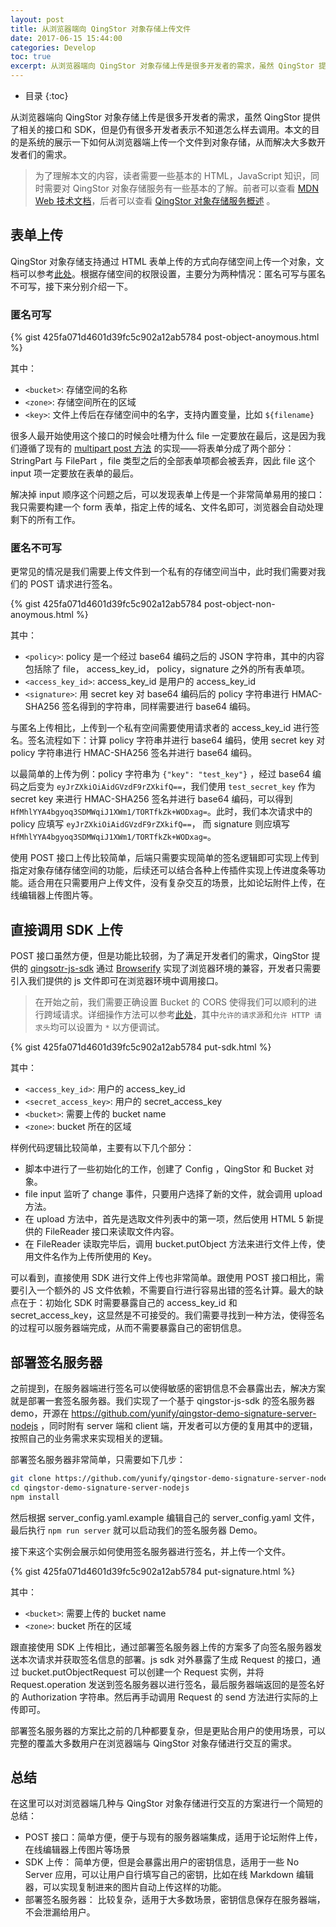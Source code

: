 ```yaml
---
layout: post
title: 从浏览器端向 QingStor 对象存储上传文件
date: 2017-06-15 15:44:00
categories: Develop
toc: true
excerpt: 从浏览器端向 QingStor 对象存储上传是很多开发者的需求，虽然 QingStor 提供了相关的接口和 SDK，但是仍有很多开发者表示不知道怎么样去调用。本文的目的是系统的展示一下如何从浏览器端上传一个文件到对象存储，从而解决大多数开发者们的需求。
---
```


* 目录
{:toc}

从浏览器端向 QingStor 对象存储上传是很多开发者的需求，虽然 QingStor 提供了相关的接口和 SDK，但是仍有很多开发者表示不知道怎么样去调用。本文的目的是系统的展示一下如何从浏览器端上传一个文件到对象存储，从而解决大多数开发者们的需求。

> 为了理解本文的内容，读者需要一些基本的 HTML，JavaScript 知识，同时需要对 QingStor 对象存储服务有一些基本的了解。前者可以查看 [MDN Web 技术文档](https://developer.mozilla.org/zh-CN/docs/Web)，后者可以查看 [QingStor 对象存储服务概述](https://docs.qingcloud.com/qingstor/api/common/overview.html) 。

## 表单上传

QingStor 对象存储支持通过 HTML 表单上传的方式向存储空间上传一个对象，文档可以参考[此处](https://docs.qingcloud.com/qingstor/api/object/post.html)。根据存储空间的权限设置，主要分为两种情况：匿名可写与匿名不可写，接下来分别介绍一下。

### 匿名可写

{% gist 425fa071d4601d39fc5c902a12ab5784 post-object-anoymous.html %}

其中：

- `<bucket>`: 存储空间的名称
- `<zone>`: 存储空间所在的区域
- `<key>`: 文件上传后在存储空间中的名字，支持内置变量，比如 `${filename}`

很多人最开始使用这个接口的时候会吐槽为什么 file 一定要放在最后，这是因为我们遵循了现有的 [multipart post 方法](http://hc.apache.org/httpclient-3.x/methods/multipartpost.html) 的实现——将表单分成了两个部分： StringPart 与 FilePart ，file 类型之后的全部表单项都会被丢弃，因此 file 这个 input 项一定要放在表单的最后。

解决掉 input 顺序这个问题之后，可以发现表单上传是一个非常简单易用的接口：我只需要构建一个 form 表单，指定上传的域名、文件名即可，浏览器会自动处理剩下的所有工作。

### 匿名不可写

更常见的情况是我们需要上传文件到一个私有的存储空间当中，此时我们需要对我们的 POST 请求进行签名。

{% gist 425fa071d4601d39fc5c902a12ab5784 post-object-non-anoymous.html %}

其中：

- `<policy>`: policy 是一个经过 base64 编码之后的 JSON 字符串，其中的内容包括除了 file， access_key_id， policy，signature 之外的所有表单项。
- `<access_key_id>`: access_key_id 是用户的 access_key_id
- `<signature>`: 用 secret key 对 base64 编码后的 policy 字符串进行 HMAC-SHA256 签名得到的字符串，同样需要进行 base64 编码。

与匿名上传相比，上传到一个私有空间需要使用请求者的 access_key_id 进行签名。签名流程如下：计算 policy 字符串并进行 base64 编码，使用 secret key 对 policy 字符串进行 HMAC-SHA256 签名并进行 base64 编码。

以最简单的上传为例：policy 字符串为 `{"key": "test_key"}` ，经过 base64 编码之后变为 `eyJrZXkiOiAidGVzdF9rZXkifQ==`，我们使用 `test_secret_key` 作为 secret key 来进行 HMAC-SHA256 签名并进行 base64 编码，可以得到 `HfMhlYYA4bgyoq3SDMWqiJ1XWm1/TORTfkZk+WODxag=`。此时，我们本次请求中的 policy 应填写 `eyJrZXkiOiAidGVzdF9rZXkifQ==`， 而 signature 则应填写 `HfMhlYYA4bgyoq3SDMWqiJ1XWm1/TORTfkZk+WODxag=`。

使用 POST 接口上传比较简单，后端只需要实现简单的签名逻辑即可实现上传到指定对象存储存储空间的功能，后续还可以结合各种上传插件实现上传进度条等功能。适合用在只需要用户上传文件，没有复杂交互的场景，比如论坛附件上传，在线编辑器上传图片等。

## 直接调用 SDK 上传

POST 接口虽然方便，但是功能比较弱，为了满足开发者们的需求，QingStor 提供的 [qingsotr-js-sdk](https://github.com/yunify/qingstor-sdk-js) 通过 [Browserify](http://browserify.org/) 实现了浏览器环境的兼容，开发者只需要引入我们提供的 js 文件即可在浏览器环境中调用接口。

> 在开始之前，我们需要正确设置 Bucket 的 CORS 使得我们可以顺利的进行跨域请求。详细操作方法可以参考[此处](https://docs.qingcloud.com/qingstor/guide/index.html#cors)，其中`允许的请求源`和`允许 HTTP 请求头`均可以设置为 `*` 以方便调试。

{% gist 425fa071d4601d39fc5c902a12ab5784 put-sdk.html %}

其中：

- `<access_key_id>`: 用户的 access_key_id
- `<secret_access_key>`: 用户的 secret_access_key
- `<bucket>`: 需要上传的 bucket name
- `<zone>`: bucket 所在的区域

样例代码逻辑比较简单，主要有以下几个部分：

- 脚本中进行了一些初始化的工作，创建了 Config ，QingStor 和 Bucket 对象。
- file input 监听了 change 事件，只要用户选择了新的文件，就会调用 upload 方法。
- 在 upload 方法中，首先是选取文件列表中的第一项，然后使用 HTML 5 新提供的 FileReader 接口来读取文件内容。
- 在 FileReader 读取完毕后，调用 bucket.putObject 方法来进行文件上传，使用文件名作为上传所使用的 Key。

可以看到，直接使用 SDK 进行文件上传也非常简单。跟使用 POST 接口相比，需要引入一个额外的 JS 文件依赖，不需要自行进行容易出错的签名计算。最大的缺点在于：初始化 SDK 时需要暴露自己的 access_key_id 和 secret_access_key，这显然是不可接受的。我们需要寻找到一种方法，使得签名的过程可以服务器端完成，从而不需要暴露自己的密钥信息。

## 部署签名服务器

之前提到，在服务器端进行签名可以使得敏感的密钥信息不会暴露出去，解决方案就是部署一套签名服务器。我们实现了一个基于 qingstor-js-sdk 的签名服务器 demo，开源在 https://github.com/yunify/qingstor-demo-signature-server-nodejs ，同时附有 server 端和 client 端，开发者可以方便的复用其中的逻辑，按照自己的业务需求来实现相关的逻辑。

部署签名服务器非常简单，只需要如下几步：

```bash
git clone https://github.com/yunify/qingstor-demo-signature-server-nodejs.git
cd qingstor-demo-signature-server-nodejs
npm install
```

然后根据 server_config.yaml.example 编辑自己的 server_config.yaml 文件，最后执行 `npm run server` 就可以启动我们的签名服务器 Demo。

接下来这个实例会展示如何使用签名服务器进行签名，并上传一个文件。

{% gist 425fa071d4601d39fc5c902a12ab5784 put-signature.html %}

其中：

- `<bucket>`: 需要上传的 bucket name
- `<zone>`: bucket 所在的区域

跟直接使用 SDK 上传相比，通过部署签名服务器上传的方案多了向签名服务器发送本次请求并获取签名信息的部署。js sdk 对外暴露了生成 Request 的接口，通过 bucket.putObjectRequest 可以创建一个 Request 实例，并将 Request.operation 发送到签名服务器以进行签名，最后服务器端返回的是签名好的 Authorization 字符串。然后再手动调用 Request 的 send 方法进行实际的上传即可。

部署签名服务器的方案比之前的几种都要复杂，但是更贴合用户的使用场景，可以完整的覆盖大多数用户在浏览器端与 QingStor 对象存储进行交互的需求。

## 总结

在这里可以对浏览器端几种与 QingStor 对象存储进行交互的方案进行一个简短的总结：

- POST 接口：简单方便，便于与现有的服务器端集成，适用于论坛附件上传，在线编辑器上传图片等场景
- SDK 上传： 简单方便，但是会暴露出用户的密钥信息，适用于一些 No Server 应用，可以让用户自行填写自己的密钥，比如在线 Markdown 编辑器，可以实现复制进来的图片自动上传这样的功能。
- 部署签名服务器： 比较复杂，适用于大多数场景，密钥信息保存在服务器端，不会泄漏给用户。
